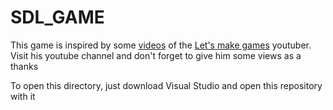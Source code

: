 # SDL_GAME

This game is inspired by some [videos](https://youtube.com/playlist?list=PLhfAbcv9cehhkG7ZQK0nfIGJC_C-wSLrx) of the [Let's make games](https://www.youtube.com/c/CarlBirch) youtuber. Visit his youtube channel and don't forget to give him some views as a thanks

To open this directory, just download Visual Studio and open this repository with it